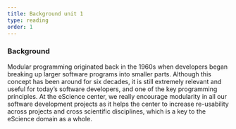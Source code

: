 ```yaml
---
title: Background unit 1 
type: reading
order: 1
---
```


### Background 
Modular programming originated back in the 1960s when developers began breaking up larger software programs into smaller parts. Although this concept has been around for six decades, it is still extremely relevant and useful for today’s software developers, and one of the key programming principles. At the eScience center, we really encourage modularity in all our software development projects as it helps the center to increase re-usability across projects and cross scientific disciplines, which is a key to the eScience domain as a whole. 

